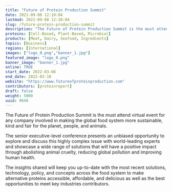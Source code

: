```yaml
---
title: "Future of Protein Production Summit"
date: 2021-09-08 12:10:04
lastmod: 2021-09-08 12:10:04
slug: /future-protein-production-summit
description: "The Future of Protein Production Summit is the must attend virtual event for any company involved in making the global food system more sustainable, kind and fair for the planet, people, and animals.The senior executive-level conference presents an unbiased opportunity to explore and discuss this highly complex issue with world-leading experts and showcase a wide range of solutions that will have a positive impact through abolishing animal cruelty, reducing global pollution and improving human health."
proteins: [Cell-Based, Plant-Based, Microbial]
products: [Meat, Dairy, Seafood, Ingredients]
topics: [Business]
regions: [International]
images: ["logo_0.png","banner_1.jpg"]
featured_image: "logo_0.png"
banner_image: "banner_1.jpg"
online: TRUE
start_date: 2022-03-08
end_date: 2022-03-10
website: "https://www.futureofproteinproduction.com"
contributors: [proteinreport]
draft: false
weight: 5000
uuid: 9648
---
```

<p>The Future of Protein Production Summit is the must attend virtual event for any company involved in making the global food system more sustainable, kind and fair for the planet, people, and animals.</p>
<p>The senior executive-level conference presents an unbiased opportunity to explore and discuss this highly complex issue with world-leading experts and showcase a wide range of solutions that will have a positive impact through abolishing animal cruelty, reducing global pollution and improving human health.</p>
<p>The insights shared will keep you up-to-date with the most recent solutions, technology, policy, and concepts across the food system to make alternative proteins accessible, affordable, and delicious as well as the best opportunities to meet key industries contributors.</p>
